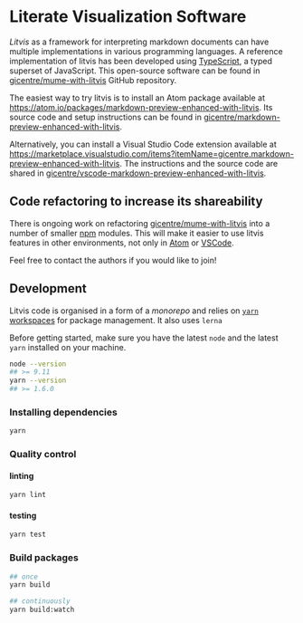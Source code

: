 # Literate Visualization Software

_Litvis_ as a framework for interpreting markdown documents can have multiple implementations in various programming languages.
A reference implementation of litvis has been developed using [TypeScript](https://www.typescriptlang.org/), a typed superset of JavaScript.
This open-source software can be found in [gicentre/mume-with-litvis](https://github.com/gicentre/mume-with-litvis) GitHub repository.

The easiest way to try litvis is to install an Atom package available at https://atom.io/packages/markdown-preview-enhanced-with-litvis. Its source code and setup instructions can be found in [gicentre/markdown-preview-enhanced-with-litvis](https://github.com/gicentre/markdown-preview-enhanced-with-litvis).

Alternatively, you can install a Visual Studio Code extension available at https://marketplace.visualstudio.com/items?itemName=gicentre.markdown-preview-enhanced-with-litvis.
The instructions and the source code are shared in [gicentre/vscode-markdown-preview-enhanced-with-litvis](https://github.com/gicentre/vscode-markdown-preview-enhanced-with-litvis).

## Code refactoring to increase its shareability

There is ongoing work on refactoring [gicentre/mume-with-litvis](https://github.com/gicentre/mume-with-litvis) into a number of smaller [npm](https://www.npmjs.com/) modules.
This will make it easier to use litvis features in other environments, not only in [Atom](https://atom.io/packages/markdown-preview-enhanced-with-litvis) or [VSCode](https://marketplace.visualstudio.com/items?itemName=gicentre.markdown-preview-enhanced-with-litvis).

Feel free to contact the authors if you would like to join!

## Development

Litvis code is organised in a form of a _monorepo_ and relies on [`yarn` workspaces](https://yarnpkg.com/lang/en/docs/workspaces/) for package management.
It also uses `lerna`

Before getting started, make sure you have the latest `node` and the latest `yarn` installed on your machine.

```bash
node --version
## >= 9.11
yarn --version
## >= 1.6.0
```

### Installing dependencies

```bash
yarn
```

### Quality control

#### linting

```bash
yarn lint
```

#### testing

```bash
yarn test
```

### Build packages

```bash
## once
yarn build

## continuously
yarn build:watch
```
